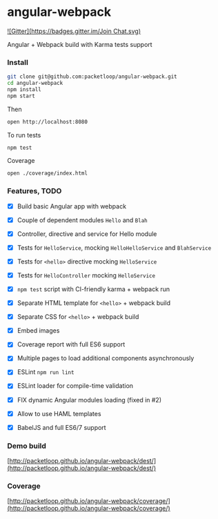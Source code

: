 # angular-webpack

[![Gitter](https://badges.gitter.im/Join Chat.svg)](https://gitter.im/packetloop/angular-webpack?utm_source=badge&utm_medium=badge&utm_campaign=pr-badge&utm_content=badge)

Angular + Webpack build with Karma tests support

### Install

```sh
git clone git@github.com:packetloop/angular-webpack.git
cd angular-webpack
npm install
npm start
```

Then 

```sh
open http://localhost:8080
```

To run tests

```sh
npm test
```

Coverage

```sh
open ./coverage/index.html
```


### Features, TODO

- [x] Build basic Angular app with webpack
- [x] Couple of dependent modules `Hello` and `Blah`
- [x] Controller, directive and service for Hello module
- [x] Tests for `HelloService`, mocking `HelloHelloService` and `BlahService`
- [x] Tests for `<hello>` directive mocking `HelloService`
- [x] Tests for `HelloController` mocking `HelloService`
- [x] `npm test` script with CI-friendly karma + webpack run
- [x] Separate HTML template for `<hello>` + webpack build
- [x] Separate CSS for `<hello>` + webpack build
- [x] Embed images
- [x] Coverage report with full ES6 support
- [x] Multiple pages to load additional components asynchronously
- [x] ESLint `npm run lint`
- [x] ESLint loader for compile-time validation
- [x] FIX dynamic Angular modules loading (fixed in #2)
- [x] Allow to use HAML templates
- [x] BabelJS and full ES6/7 support


### Demo build

[http://packetloop.github.io/angular-webpack/dest/](http://packetloop.github.io/angular-webpack/dest/)

### Coverage

[http://packetloop.github.io/angular-webpack/coverage/](http://packetloop.github.io/angular-webpack/coverage/)
